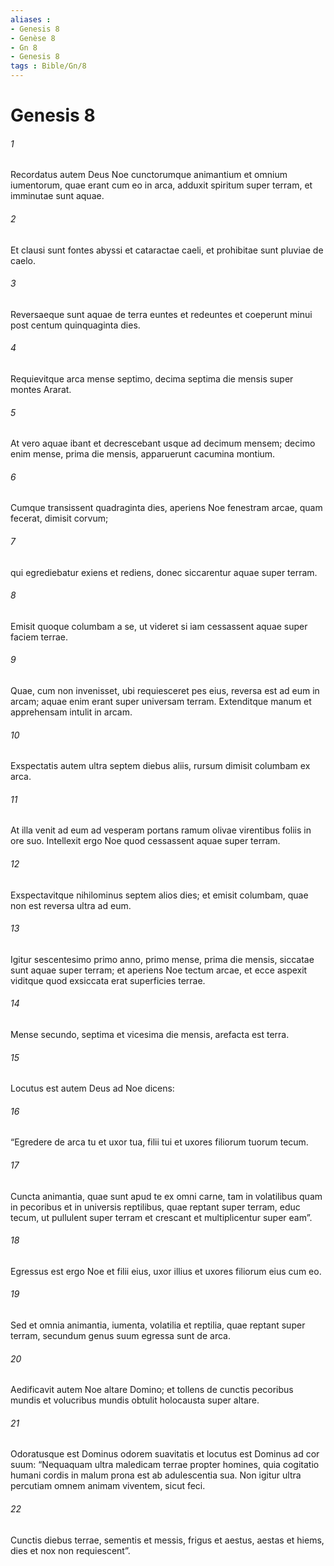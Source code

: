 ```yaml
---
aliases : 
- Genesis 8
- Genèse 8
- Gn 8
- Genesis 8
tags : Bible/Gn/8
---
```


# Genesis 8

###### 1
Recordatus autem Deus Noe cunctorumque animantium et omnium iumentorum, quae erant cum eo in arca, adduxit spiritum super terram, et imminutae sunt aquae. 
###### 2
Et clausi sunt fontes abyssi et cataractae caeli, et prohibitae sunt pluviae de caelo. 
###### 3
Reversaeque sunt aquae de terra euntes et redeuntes et coeperunt minui post centum quinquaginta dies. 
###### 4
Requievitque arca mense septimo, decima septima die mensis super montes Ararat. 
###### 5
At vero aquae ibant et decrescebant usque ad decimum mensem; decimo enim mense, prima die mensis, apparuerunt cacumina montium.
###### 6
Cumque transissent quadraginta dies, aperiens Noe fenestram arcae, quam fecerat, dimisit corvum; 
###### 7
qui egrediebatur exiens et rediens, donec siccarentur aquae super terram. 
###### 8
Emisit quoque columbam a se, ut videret si iam cessassent aquae super faciem terrae. 
###### 9
Quae, cum non invenisset, ubi requiesceret pes eius, reversa est ad eum in arcam; aquae enim erant super universam terram. Extenditque manum et apprehensam intulit in arcam. 
###### 10
Exspectatis autem ultra septem diebus aliis, rursum dimisit columbam ex arca. 
###### 11
At illa venit ad eum ad vesperam portans ramum olivae virentibus foliis in ore suo. Intellexit ergo Noe quod cessassent aquae super terram. 
###### 12
Exspectavitque nihilominus septem alios dies; et emisit columbam, quae non est reversa ultra ad eum.
###### 13
Igitur sescentesimo primo anno, primo mense, prima die mensis, siccatae sunt aquae super terram; et aperiens Noe tectum arcae, et ecce aspexit viditque quod exsiccata erat superficies terrae. 
###### 14
Mense secundo, septima et vicesima die mensis, arefacta est terra.
###### 15
Locutus est autem Deus ad Noe dicens: 
###### 16
“Egredere de arca tu et uxor tua, filii tui et uxores filiorum tuorum tecum. 
###### 17
Cuncta animantia, quae sunt apud te ex omni carne, tam in volatilibus quam in pecoribus et in universis reptilibus, quae reptant super terram, educ tecum, ut pullulent super terram et crescant et multiplicentur super eam”. 
###### 18
Egressus est ergo Noe et filii eius, uxor illius et uxores filiorum eius cum eo. 
###### 19
Sed et omnia animantia, iumenta, volatilia et reptilia, quae reptant super terram, secundum genus suum egressa sunt de arca.
###### 20
Aedificavit autem Noe altare Domino; et tollens de cunctis pecoribus mundis et volucribus mundis obtulit holocausta super altare. 
###### 21
Odoratusque est Dominus odorem suavitatis et locutus est Dominus ad cor suum: “Nequaquam ultra maledicam terrae propter homines, quia cogitatio humani cordis in malum prona est ab adulescentia sua. Non igitur ultra percutiam omnem animam viventem, sicut feci. 
###### 22
Cunctis diebus terrae, sementis et messis, frigus et aestus, aestas et hiems, dies et nox non requiescent”.

